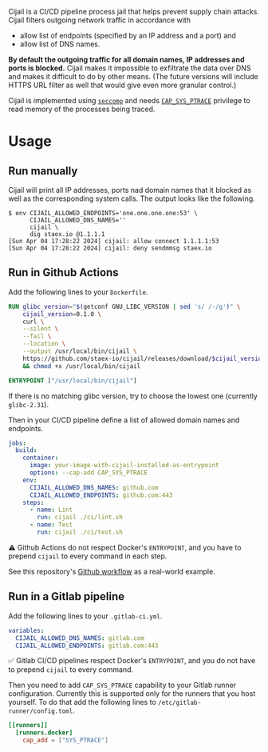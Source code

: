 Cijail is a CI/CD pipeline process jail that helps prevent supply chain attacks.
Cijail filters outgoing network traffic in accordance with
- allow list of endpoints (specified by an IP address and a port) and
- allow list of DNS names.

**By default the outgoing traffic for all domain names, IP addresses and ports is blocked.**
Cijail makes it impossible to exfiltrate the data over DNS and makes it difficult to do by other means.
(The future versions will include HTTPS URL filter as well that would give even more granular control.)

Cijail is implemented using [`seccomp`](https://man7.org/linux/man-pages/man2/seccomp.2.html) and
needs [`CAP_SYS_PTRACE`](https://man7.org/linux/man-pages/man7/capabilities.7.html) privilege to read memory of the processes being traced.


# Usage

## Run manually

Cijail will print all IP addresses, ports nad domain names that it blocked
as well as the corresponding system calls.
The output looks like the following.
```
$ env CIJAIL_ALLOWED_ENDPOINTS='one.one.one.one:53' \
      CIJAIL_ALLOWED_DNS_NAMES=''
      cijail \
      dig staex.io @1.1.1.1
[Sun Apr 04 17:28:22 2024] cijail: allow connect 1.1.1.1:53
[Sun Apr 04 17:28:22 2024] cijail: deny sendmmsg staex.io
```

## Run in Github Actions

Add the following lines to your `Dockerfile`.

```dockerfile
RUN glibc_version="$(getconf GNU_LIBC_VERSION | sed 's/ /-/g')" \
    cijail_version=0.1.0 \
    curl \
    --silent \
    --fail \
    --location \
    --output /usr/local/bin/cijail \
    https://github.com/staex-io/cijail/releases/download/$cijail_version/cijail-$glibc_version \
    && chmod +x /usr/local/bin/cijail

ENTRYPOINT ["/usr/local/bin/cijail"]
```

If there is no matching glibc version, try to choose the lowest one (currently `glibc-2.31`).

Then in your CI/CD pipeline define a list of allowed domain names and endpoints.

```yaml
jobs:
  build:
    container:
      image: your-image-with-cijail-installed-as-entrypoint
      options: --cap-add CAP_SYS_PTRACE
    env:
      CIJAIL_ALLOWED_DNS_NAMES: github.com
      CIJAIL_ALLOWED_ENDPOINTS: github.com:443
    steps:
      - name: Lint
        run: cijail ./ci/lint.sh
      - name: Test
        run: cijail ./ci/test.sh
```

⚠️ Github Actions do not respect Docker's `ENTRYPOINT`,
and you have to prepend `cijail` to every command in each step.

See this repository's [Github workflow](.github/workflows/ci.yml) as a real-world example.


## Run in a Gitlab pipeline

Add the following lines to your `.gitlab-ci.yml`.

```yaml
variables:
  CIJAIL_ALLOWED_DNS_NAMES: gitlab.com
  CIJAIL_ALLOWED_ENDPOINTS: gitlab.com:443
```

✅ Gitlab CI/CD pipelines respect Docker's `ENTRYPOINT`,
and you do not have to prepend `cijail` to every command.

Then you need to add `CAP_SYS_PTRACE` capability to your Gitlab runner configuration.
Currently this is supported only for the runners that you host yourself.
To do that add the following lines to `/etc/gitlab-runner/config.toml`.

```toml
[[runners]]
  [runners.docker]
    cap_add = ["SYS_PTRACE"]
```
